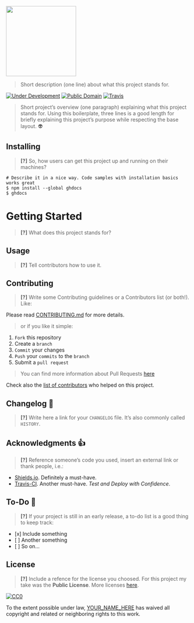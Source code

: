 <img src="../project-logo.png" width="192" height="192" />

> Short description (one line) about what this project stands for.

[![Under Development](https://img.shields.io/badge/under-development-orange.svg)](https://github.com/cez-aug/github-project-boilerplate) [![Public Domain](https://img.shields.io/badge/public-domain-lightgrey.svg)](https://creativecommons.org/publicdomain/zero/1.0/) [![Travis](https://img.shields.io/travis/cez-aug/github-project-boilerplate.svg)](http://github.com/cez-aug/github-project-boilerplate)

> Short project’s overview (one paragraph) explaining what this project stands for. Using this boilerplate, three lines is a good length for briefly explaining this project’s purpose while respecting the base layout. :alien:

## Installing

> **\[?\]** So, how users can get this project up and running on their machines?

    # Describe it in a nice way. Code samples with installation basics works great
    $ npm install --global ghdocs
    $ ghdocs

# Getting Started

> **\[?\]** What does this project stands for?

## Usage

> **\[?\]** Tell contributors how to use it.

## Contributing

> **\[?\]** Write some Contributing guidelines or a Contributors list (or both!). Like:

Please read [CONTRIBUTING.md](CONTRIBUTING.md) for more details.

> or if you like it simple:

1.  `Fork` this repository
2.  Create a `branch`
3.  `Commit` your changes
4.  `Push` your `commits` to the `branch`
5.  Submit a `pull request`

> You can find more information about Pull Requests [here](https://help.github.com/categories/collaborating-on-projects-using-pull-requests/)

Check also the [list of contributors](CONTRIBUTORS.md) who helped on this project.

## Changelog :memo:

> **\[?\]** Write here a link for your `CHANGELOG` file. It’s also commonly called `HISTORY`.

## Acknowledgments :thumbsup:

> **\[?\]** Reference someone’s code you used, insert an external link or thank people, i.e.:

- [Shields.io](http://shields.io/). Definitely a must-have.
- [Travis-CI](travis-ci.org). Another must-have. _Test and Deploy with Confidence_.

## To-Do :man:

> **\[?\]** If your project is still in an early release, a to-do list is a good thing to keep track:

- \[x\] Include something
- \[ \] Another something
- \[ \] So on…

## License

> **\[?\]** Include a refence for the license you choosed. For this project my take was the **Public License**. More licenses [here](http://creativecommons.org).

[![CC0](https://i.creativecommons.org/p/zero/1.0/88x31.png)](https://creativecommons.org/publicdomain/zero/1.0/)

To the extent possible under law, [YOUR_NAME_HERE](mailto:YOUR_EMAIL_HERE) has waived all copyright and related or neighboring rights to this work.

